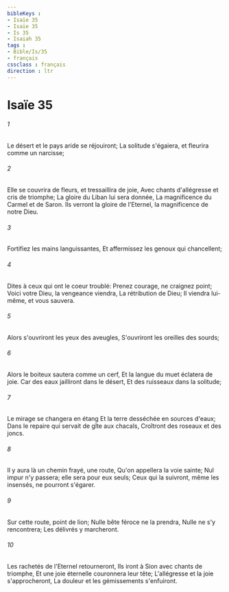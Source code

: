 ```yaml
---
bibleKeys : 
- Isaïe 35
- Isaïe 35
- Is 35
- Isaiah 35
tags : 
- Bible/Is/35
- français
cssclass : français
direction : ltr
---
```


# Isaïe 35

###### 1
Le désert et le pays aride se réjouiront; La solitude s'égaiera, et fleurira comme un narcisse;
###### 2
Elle se couvrira de fleurs, et tressaillira de joie, Avec chants d'allégresse et cris de triomphe; La gloire du Liban lui sera donnée, La magnificence du Carmel et de Saron. Ils verront la gloire de l'Eternel, la magnificence de notre Dieu.
###### 3
Fortifiez les mains languissantes, Et affermissez les genoux qui chancellent;
###### 4
Dites à ceux qui ont le coeur troublé: Prenez courage, ne craignez point; Voici votre Dieu, la vengeance viendra, La rétribution de Dieu; Il viendra lui-même, et vous sauvera.
###### 5
Alors s'ouvriront les yeux des aveugles, S'ouvriront les oreilles des sourds;
###### 6
Alors le boiteux sautera comme un cerf, Et la langue du muet éclatera de joie. Car des eaux jailliront dans le désert, Et des ruisseaux dans la solitude;
###### 7
Le mirage se changera en étang Et la terre desséchée en sources d'eaux; Dans le repaire qui servait de gîte aux chacals, Croîtront des roseaux et des joncs.
###### 8
Il y aura là un chemin frayé, une route, Qu'on appellera la voie sainte; Nul impur n'y passera; elle sera pour eux seuls; Ceux qui la suivront, même les insensés, ne pourront s'égarer.
###### 9
Sur cette route, point de lion; Nulle bête féroce ne la prendra, Nulle ne s'y rencontrera; Les délivrés y marcheront.
###### 10
Les rachetés de l'Eternel retourneront, Ils iront à Sion avec chants de triomphe, Et une joie éternelle couronnera leur tête; L'allégresse et la joie s'approcheront, La douleur et les gémissements s'enfuiront.
